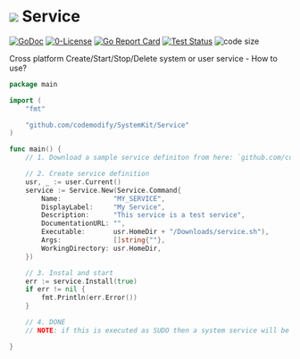 # ![](https://fonts.gstatic.com/s/i/materialicons/label_important/v4/24px.svg) Service
[![GoDoc](https://godoc.org/github.com/codemodify/SystemKit?status.svg)](https://godoc.org/github.com/codemodify/SystemKit)
[![0-License](https://img.shields.io/badge/license-0--license-brightgreen)](https://github.com/codemodify/TheFreeLicense)
[![Go Report Card](https://goreportcard.com/badge/github.com/codemodify/SystemKit)](https://goreportcard.com/report/github.com/codemodify/SystemKit)
[![Test Status](https://github.com/danawoodman/systemservice/workflows/Test/badge.svg)](https://github.com/danawoodman/systemservice/actions)
![code size](https://img.shields.io/github/languages/code-size/codemodify/SystemKit?style=flat-square)

Cross platform Create/Start/Stop/Delete system or user service
	- How to use?
```go
package main

import (
	"fmt"

	"github.com/codemodify/SystemKit/Service"
)

func main() {
	// 1. Download a sample service definiton from here: `github.com/codemodify/SystemKit/Service/samples/MacOS/service.sh` to your `~/Downloads` folder

	// 2. Create service definition
	usr, _ := user.Current()
	service := Service.New(Service.Command{
		Name:             "MY_SERVICE",
		DisplayLabel:     "My Service",
		Description:      "This service is a test service",
		DocumentationURL: "",
		Executable:       usr.HomeDir + "/Downloads/service.sh"),
		Args:             []string{""},
		WorkingDirectory: usr.HomeDir,
	})

	// 3. Instal and start
	err := service.Install(true)
	if err != nil {
		fmt.Println(err.Error())
	}

	// 4. DONE
	// NOTE: if this is executed as SUDO then a system service will be created instead of user service

}

```
